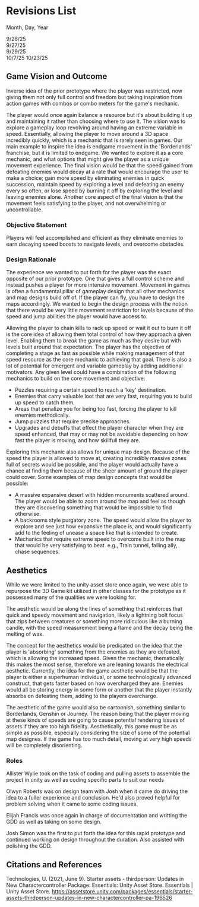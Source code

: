# Revisions List  

Month, Day, Year  

9/26/25  
9/27/25  
9/29/25  
10/7/25
10/23/25

## Game Vision and Outcome
Inverse idea of the prior prototype where the player was restricted, now giving them not only full control and freedom but taking inspiration from action games with combos or combo meters for the game's mechanic.  

The player would once again balance a resource but it's about building it up and maintaining it rather than choosing where to use it. The vision was to explore a gameplay loop revolving around having an extreme variable in speed. Essentially, allowing the player to move around a 3D space incredibly quickly, which is a mechanic that is rarely seen in games. Our main example to inspire the idea is endgame movement in the 'Borderlands' franchise, but it is limited to endgame. We wanted to explore it as a core mechanic, and what options that might give the player as a unique movement experience. The final vision would be that the speed gained from defeating enemies would decay at a rate that would encourage the user to make a choice; gain more speed by eliminating enemies in quick succession, maintain speed by exploring a level and defeating an enemy every so often, or lose speed by burning it off by exploring the level and leaving enemies alone. Another core aspect of the final vision is that the movement feels satisfying to the player, and not overwhelming or uncontrollable.  


### Objective Statement  
Players will feel accomplished and efficient as they eliminate enemies to earn decaying speed boosts to navigate levels, and overcome obstacles.  


### Design Rationale  

The experience we wanted to put forth for the player was the exact opposite of our prior prototype. One that gives a full control scheme and instead pushes a player for more intensive movement. Movement in games is often a fundamental pillar of gameplay design that all other mechanics and map designs build off of. If the player can fly, you have to design the maps accordingly. We wanted to begin the design process with the notion that there would be very little movement restriction for levels because of the speed and jump abilities the player would have access to.

Allowing the player to chain kills to rack up speed or wait it out to burn it off is the core idea of allowing them total control of how they approach a given level. Enabling them to *break* the game as much as they desire but with levels built around that expectation. The player has the objective of completing a stage as fast as possible while making management of that speed resource as the core mechanic to achieving that goal. There is also a lot of potential for emergent and variable gameplay by adding additional motivators. Any given level could have a combination of the following mechanics to build on the core movement and objective:

- Puzzles requiring a certain speed to reach a 'key' destination.
- Enemies that carry valuable loot that are very fast, requiring you to build up speed to catch them.
- Areas that penalize you for being too fast, forcing the player to kill enemies methodically.
- Jump puzzles that require precise approaches.
- Upgrades and debuffs that effect the player character when they are speed enhanced, that may or may not be avoidable depending on how fast the player is moving, and how skillfull they are.

Exploring this mechanic also allows for unique map design. Because of the speed the player is allowed to move at, creating incredibly massive zones full of secrets would be possible, and the player would actually have a chance at finding them because of the sheer amount of ground the player could cover. Some examples of map design concepts that would be possible:

- A massive expansive desert with hidden monuments scattered around. The player would be able to zoom around the map and feel as though they are discovering something that would be impossible to find otherwise.
- A backrooms style purgatory zone. The speed would allow the player to explore and see just how expansive the place is, and would significantly add to the feeling of unease a space like that is intended to create.
- Mechanics that require extreme speed to overcome built into the map that would be very satisfying to beat. e.g., Train tunnel, falling ally, chase sequences.  

## Aesthetics  
While we were limited to the unity asset store once again, we were able to repurpose the 3D Game kit utilized in other classes for the prototype as it possessed many of the qualities we were looking for.  

The aesthetic would be along the lines of something that reinforces that quick and speedy movement and navigation, likely a lightning bolt focus that zips between creatures or something more ridiculous like a burning candle, with the speed measurement being a flame and the decay being the melting of wax.

The concept for the aesthetics would be predicated on the idea that the player is 'absorbing' something from the enemies as they are defeated, which is allowing the increased speed. Given the mechanic, thematically this makes the most sense, therefore we are leaning towards the electrical aesthetic. Currently, the idea for the game aesthetic would be that the player is either a superhuman individual, or some technologically advanced construct, that gets faster based on how overcharged they are. Enemies would all be storing energy in some form or another that the player instantly absorbs on defeating them, adding to the players overcharge.

The aesthetic of the game would also be cartoonish, something similar to Borderlands, Genshin or Journey. The reason being that the player moving at these kinds of speeds are going to cause potential rendering issues of assets if they are too high fidelity. Aesthetically, this game must be as simple as possible, especially considering the size of some of the potential map designes. If the game has too much detail, moving at very high speeds will be completely disorienting.


### Roles  
 
Allister Wylie took on the task of coding and pulling assets to assemble the project in unity as well as coding specific parts to suit our needs

Olwyn Roberts was on design team with Josh when it came do driving the idea to a fuller experience and conclusion. He'd also proved helpful for problem solving when it came to some coding issues.  

Elijah Francis was once again in charge of documentation and writting the GDD as well as taking on some design. 

Josh Simon was the first to put forth the idea for this rapid prototype and continued working on design throughout the duration. Also assisted with polishing the GDD.

## Citations and References  

Technologies, U. (2021, June 9). Starter assets - thirdperson: Updates in New Charactercontroller Package: Essentials: Unity Asset Store. Essentials | Unity Asset Store. https://assetstore.unity.com/packages/essentials/starter-assets-thirdperson-updates-in-new-charactercontroller-pa-196526 

